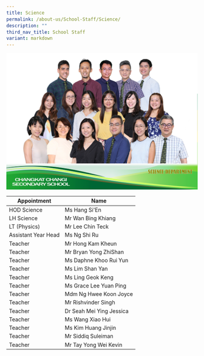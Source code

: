 ```yaml
---
title: Science
permalink: /about-us/School-Staff/Science/
description: ""
third_nav_title: School Staff
variant: markdown
---
```

![](/images/Dept%20Photo/SCIENCE.jpg)


| Appointment | Name | 
| -------- | -------- | 
| HOD Science    | Ms Hang Si'En   |  
| LH Science    | Mr Wan Bing Khiang    | 
| LT  (Physics)    | Mr Lee Chin Teck    | 
| Assistant Year Head     | Ms Ng Shi Ru    |
| Teacher     | Mr Hong Kam Kheun     | 
| Teacher     | Mr Bryan Yong ZhiShan     | 
| Teacher     | Ms Daphne Khoo Rui Yun    | 
| Teacher     | Ms Lim Shan Yan   | 
| Teacher     | Ms Ling Geok Keng    | 
| Teacher     | Ms Grace Lee Yuan Ping    |
| Teacher     | Mdm Ng Hwee Koon Joyce    |
| Teacher     | Mr Rishvinder Singh    |
| Teacher     | Dr Seah Mei Ying Jessica    |
| Teacher     | Ms Wang Xiao Hui     |
| Teacher     | Ms Kim Huang Jinjin    |
| Teacher     | Mr Siddiq Suleiman    |
| Teacher     | Mr Tay Yong Wei Kevin    |